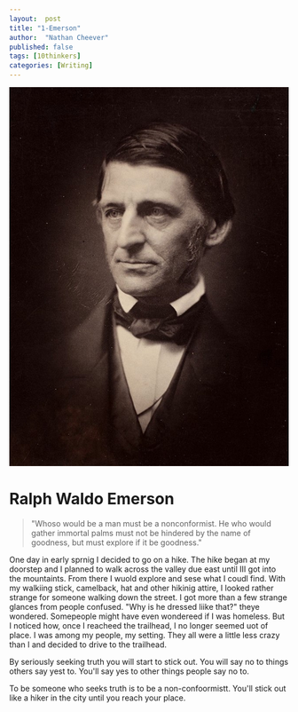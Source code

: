 ```yaml
---
layout:  post
title: "1-Emerson"
author:  "Nathan Cheever"
published: false
tags: [10thinkers]
categories: [Writing]
---
```


![b4193d248b28b505eeb4377948b1bf55.png](b4193d248b28b505eeb4377948b1bf55.png)
# Ralph Waldo Emerson

> "Whoso would be a man must be a nonconformist. He who would gather immortal palms must not be hindered by the name of goodness, but must explore if it be goodness."

One day in early sprnig I decided to go on a hike. The hike began at my doorstep and I planned to walk across the valley due east until III got into the mountaints. From there I wuold explore and sese what I coudl find. With my walkiing stick, camelback, hat and other hikinig attire, I looked rather strange for someone walking down the street. I got more than a few strange glances from people confused. "Why is he dressed liike that?" theye wondered. Somepeople might have even wondereed if I was homeless. But I noticed how, once I reacheed the trailhead, I no longer seemed uot of place. I was among my people, my setting. They all were a little less crazy than I and decided to drive to the trailhead.

By seriously seeking truth you will start to stick out. You will say no to things others say yest to. You'll say yes to other things people say no to.


To be someone who seeks truth is to be a non-confoormistt. You'll stick out like a hiker in the city until you reach your place.
